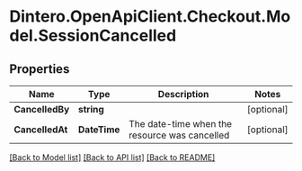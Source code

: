 # Dintero.OpenApiClient.Checkout.Model.SessionCancelled

## Properties

Name | Type | Description | Notes
------------ | ------------- | ------------- | -------------
**CancelledBy** | **string** |  | [optional] 
**CancelledAt** | **DateTime** | The date-time when the resource was cancelled  | [optional] 

[[Back to Model list]](../README.md#documentation-for-models) [[Back to API list]](../README.md#documentation-for-api-endpoints) [[Back to README]](../README.md)

